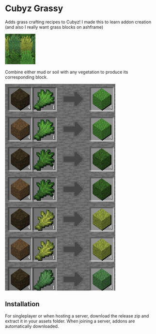 # Cubyz Grassy

Adds grass crafting recipes to Cubyz! I made this to learn addon creation (and also I really want grass blocks on ashframe)

<img src="./repo/icon.png" width="100" />

Combine either mud or soil with any vegetation to produce its corresponding block.

![All new grass crafting recipes shown in cubyz](./repo/recipe.png)

## Installation

For singleplayer or when hosting a server, download the release zip and extract it in your assets folder. When joining a server, addons are automatically downloaded.
